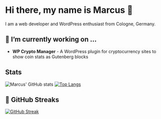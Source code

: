 # Hi there, my name is Marcus 👋

I am a web developer and WordPress enthusiast from Cologne, Germany.

## 🔭 I’m currently working on ...

- **WP Crypto Manager** - A WordPress plugin for cryptocurrency sites to show coin stats as Gutenberg blocks

## Stats

![Marcus' GitHub stats](https://github-readme-stats.vercel.app/api?username=marcuskober&count_private=true&theme=tokyonight)
[![Top Langs](https://github-readme-stats.vercel.app/api/top-langs/?username=marcuskober&layout=compact&theme=tokyonight)](https://github.com/anuraghazra/github-readme-stats)

## :rocket: GitHub Streaks

[![GitHub Streak](https://github-readme-streak-stats.herokuapp.com?user=marcuskober&theme=tokyonight)](https://git.io/streak-stats)
